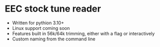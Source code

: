 # EEC stock tune reader
- Written for pythion 3.10+
- Linux support coming soon
- Features built in 56k/64k trimming, either with a flag or interactively
- Custom naming from the command line 